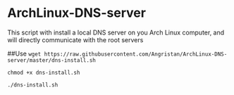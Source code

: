 # ArchLinux-DNS-server
This script with install a local DNS server on you Arch Linux computer, and will directly communicate with the root servers


##Use
`wget https://raw.githubusercontent.com/Angristan/ArchLinux-DNS-server/master/dns-install.sh`

`chmod +x dns-install.sh`

`./dns-install.sh`
